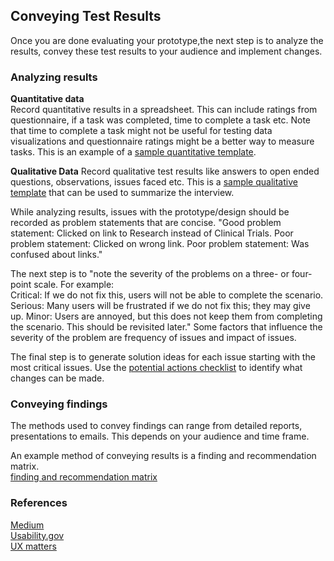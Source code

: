 ## Conveying Test Results

Once you are done evaluating your prototype,the next step is to analyze the results, convey these test results to your audience and implement changes. 

### Analyzing results

**Quantitative data**  
Record quantitative results in a spreadsheet. This can include ratings from questionnaire, if a task was completed, time to complete a task etc. Note that time to complete a task might not be useful for testing data visualizations and questionnaire ratings might be a better way to measure tasks. 
This is an example of a 
[sample quantitative template](https://www.dropbox.com/s/33q07ixbsq8q2yc/User%20Session%20Analysis.xlsx?dl=0). 


**Qualitative Data**
Record qualitative test results like answers to open ended questions, observations, issues faced etc. This is a [sample qualitative template](https://www.dropbox.com/s/vjcr98eekljgp76/SummarySheet.pdf?dl=0) that can be used to summarize the interview.   

While analyzing results, issues with the prototype/design should be recorded as problem statements that are concise. 
"Good problem statement: Clicked on link to Research instead of Clinical Trials.
Poor problem statement: Clicked on wrong link.
Poor problem statement: Was confused about links."    


The next step is to "note the severity of the problems on a three- or four-point scale. For example:  
Critical:  If we do not fix this, users will not be able to complete the scenario.
Serious:  Many users will be frustrated if we do not fix this; they may give up.
Minor:  Users are annoyed, but this does not keep them from completing the scenario. This should be revisited later."
Some factors that influence the severity of the problem are frequency of issues and impact of issues.

The final step is to generate solution ideas for each issue starting with the most critical issues. Use the [potential actions checklist](evaluation-toolkit/4.Conveying-Test-Results/Checklist-of-potential-actions.md) to identify what changes can be made.   
 

### Conveying findings  
The methods used to convey findings can range from detailed reports, presentations to emails. This depends on your audience and time frame.   

An example method of conveying results is a finding and recommendation matrix.   
[finding and recommendation matrix](https://www.uxmatters.com/mt/archives/2012/02/images/communicating_fig5.png)



### References  
[Medium](https://medium.com/user-research/first-time-usability-analyzing-results-7eb748ede9eb)  
[Usability.gov](https://www.usability.gov/how-to-and-tools/methods/reporting-usability-test-results.html)  
[UX matters](https://www.uxmatters.com/mt/archives/2012/02/communicating-user-research-findings.php)  

